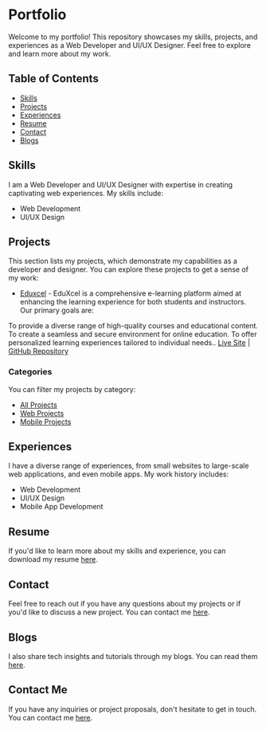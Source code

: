 # Portfolio

Welcome to my portfolio! This repository showcases my skills, projects, and experiences as a Web Developer and UI/UX Designer. Feel free to explore and learn more about my work.

## Table of Contents

- [Skills](#skills)
- [Projects](#projects)
- [Experiences](#experiences)
- [Resume](#resume)
- [Contact](#contact)
- [Blogs](#blogs)

## Skills

I am a Web Developer and UI/UX Designer with expertise in creating captivating web experiences. My skills include:

- Web Development
- UI/UX Design

## Projects

This section lists my projects, which demonstrate my capabilities as a developer and designer. You can explore these projects to get a sense of my work:

- [Eduxcel](https://eduxcel.vercel.app) - EduXcel is a comprehensive e-learning platform aimed at enhancing the learning experience for both students and instructors. Our primary goals are:

To provide a diverse range of high-quality courses and educational content.
To create a seamless and secure environment for online education.
To offer personalized learning experiences tailored to individual needs.. [Live Site](https://eduxcel.vercel.app) | [GitHub Repository](https://github.com/hello-developer-sanjay/EduXcel-a-platform-designed-for-seamless-online-education)


### Categories

You can filter my projects by category:

- [All Projects](https://sanjay-patidar.vercel.app/projects/all)
- [Web Projects](https://sanjay-patidar.vercel.app/projects/web)
- [Mobile Projects](https://sanjay-patidar.vercel.app/projects/mobile)

## Experiences

I have a diverse range of experiences, from small websites to large-scale web applications, and even mobile apps. My work history includes:

- Web Development
- UI/UX Design
- Mobile App Development

## Resume

If you'd like to learn more about my skills and experience, you can download my resume [here](https://sanjay-patidar.vercel.app/resume).

## Contact

Feel free to reach out if you have any questions about my projects or if you'd like to discuss a new project. You can contact me [here](https://sanjay-patidar.vercel.app).

## Blogs

I also share tech insights and tutorials through my blogs. You can read them [here](https://eduxcel.vercel.app/blogs).

## Contact Me

If you have any inquiries or project proposals, don't hesitate to get in touch. You can contact me [here](sanjay.workrework@gmail.com).
